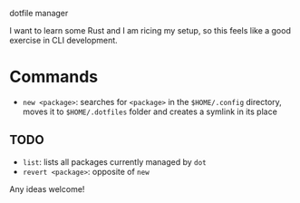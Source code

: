dotfile manager

I want to learn some Rust and I am ricing my setup, so this feels like a good exercise in CLI development.

# Commands

- `new <package>`: searches for `<package>` in the `$HOME/.config` directory, moves it to `$HOME/.dotfiles` folder and creates a symlink in its place

## TODO
- `list`: lists all packages currently managed by `dot`
- `revert <package>`: opposite of `new`

Any ideas welcome!

